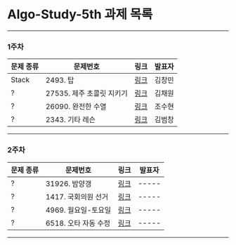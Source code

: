 # Algo-Study-5th 과제 목록
-------------
### 1주차
| 문제 종류 | 문제번호 | 링크 | 발표자 |
| ----- | ----- | ----- | ----- |
| Stack |2493. 탑|[링크](https://www.acmicpc.net/problem/2493)| 김창민 |
| ? |27535. 제주 초콜릿 지키기|[링크](https://www.acmicpc.net/problem/27535)| 김채원 |
| ? |26090. 완전한 수열|[링크](https://www.acmicpc.net/problem/26090)| 조수현 |
| ? |2343. 기타 레슨|[링크](https://www.acmicpc.net/problem/2343)| 김범창 |
-------------
### 2주차
| 문제 종류 | 문제번호 | 링크 | 발표자 |
| ----- | ----- | ----- | ----- |
| ? |31926. 밤양갱|[링크](https://www.acmicpc.net/problem/31926)| ----- |
| ? |1417. 국회의원 선거|[링크](https://www.acmicpc.net/problem/1417)| ----- |
| ? |4969. 월요일-토요일|[링크](https://www.acmicpc.net/problem/4969)| ----- |
| ? |6518. 오타 자동 수정|[링크](https://www.acmicpc.net/problem/6518)| ----- |
-------------
